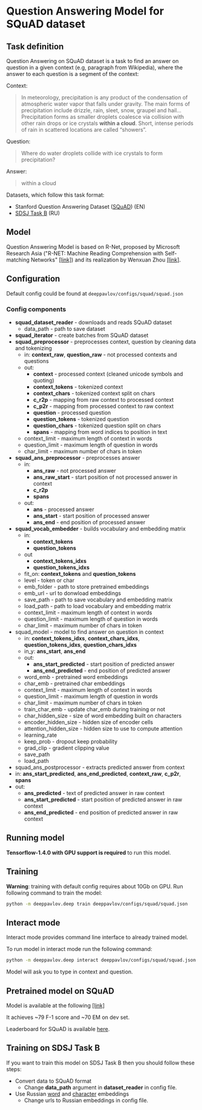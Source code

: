 # Question Answering Model for SQuAD dataset

## Task definition
Question Answering on SQuAD dataset is a task to find an answer on question in a given context (e.g, paragraph from Wikipedia), where the answer to each
question is a segment of the context:

Context:
> In meteorology, precipitation is any product of the condensation of atmospheric water vapor that falls under gravity. The main forms of precipitation include drizzle, rain, sleet, snow, graupel and hail... Precipitation forms as smaller droplets coalesce via collision with other rain drops or ice crystals **within a cloud**. Short, intense periods of rain in scattered locations are called “showers”.


Question:
> Where do water droplets collide with ice crystals to form precipitation?


Answer:
> within a cloud

Datasets, which follow this task format:
* Stanford Question Answering Dataset ([SQuAD](https://rajpurkar.github.io/SQuAD-explorer/)) (EN)
* [SDSJ Task B](https://www.sdsj.ru/ru/contest.html) (RU)

## Model
Question Answering Model is based on R-Net, proposed by Microsoft Research Asia ("R-NET: Machine Reading Comprehension with Self-matching Networks" [[link]](https://www.microsoft.com/en-us/research/publication/mrc/)) and its realization by Wenxuan Zhou [[link]](https://github.com/HKUST-KnowComp/R-Net).
  
## Configuration
Default config could be found at `deeppavlov/configs/squad/squad.json`
### Config components
* **squad_dataset_reader** - downloads and reads SQuAD dataset
  * data_path - path to save dataset
* **squad_iterator** - create batches from SQuAD dataset
* **squad_preprocessor** - preprocesses context, question by cleaning data and tokenizing
  * in: **context_raw**, **question_raw** - not processed contexts and questions
  * out: 
    * **context** - processed context (cleaned unicode symbols and quoting)
    * **context_tokens** - tokenized context
    * **context_chars** - tokenized context split on chars
    * **c_r2p** - mapping from raw context to processed context
    * **c_p2r** - mapping from processed context to raw context
    * **question** - processed question
    * **question_tokens** - tokenized question
    * **question_chars** - tokenized question split on chars
    * **spans** - mapping from word indices to position in text
  * context_limit - maximum length of context in words
  * question_limit - maximum length of question in words
  * char_limit - maximum number of chars in token
* **squad_ans_preprocessor** - preprocesses answer
  * in:
    * **ans_raw** - not processed answer
    * **ans_raw_start** - start position of not processed answer in context
    * **c_r2p**
    * **spans**
  * out: 
    * **ans** - processed answer
    * **ans_start** - start position of processed answer
    * **ans_end** - end position of processed answer
* **squad_vocab_embedder** - builds vocabulary and embedding matrix
  * in:
    * **context_tokens**
    * **question_tokens**
  * out
    * **context_tokens_idxs**
    * **question_tokens_idxs**
  * fit_on: **context_tokens** and **question_tokens**
  * level - token or char
  * emb_folder - path to store pretrained embeddings
  * emb_url - url to donwload embeddings
  * save_path - path to save vocabulary and embedding matrix
  * load_path - path to load vocabulary and embedding matrix
  * context_limit - maximum length of context in words
  * question_limit - maximum length of question in words
  * char_limit - maximum number of chars in token
* squad_model - model to find answer on question in context  
  * in: **context_tokens_idxs**, **context_chars_idxs**, **question_tokens_idxs**, **question_chars_idxs**
  * in_y: **ans_start**, **ans_end**
  * out:
    * **ans_start_predicted** - start position of predicted answer
    * **ans_end_predicted** - end position of predicted answer
  * word_emb - pretrained word embeddings
  * char_emb - pretrained char embeddings
  * context_limit - maximum length of context in words
  * question_limit - maximum length of question in words
  * char_limit - maximum number of chars in token
  * train_char_emb - update char_emb during training or not
  * char_hidden_size - size of word embedding built on characters
  * encoder_hidden_size - hidden size of encoder cells 
  * attention_hidden_size - hidden size to use to compute attention
  * learning_rate
  * keep_prob - dropout keep probability
  * grad_clip - gradient clipping value
  * save_path
  * load_path
* squad_ans_postprocessor - extracts predicted answer from context
 * in: **ans_start_predicted**, **ans_end_predicted**, **context_raw**, **c_p2r**, **spans**
 * out: 
   * **ans_predicted** - text of predicted answer in raw context
   * **ans_start_predicted** - start position of predicted answer in raw context
   * **ans_end_predicted** - end position of predicted answer in raw context

## Running model
**Tensorflow-1.4.0 with GPU support is required** to run this model.
## Training
**Warning**: training with default config requires about 10Gb on  GPU. Run following command to train the model:  
```bash
python -m deeppavlov.deep train deeppavlov/configs/squad/squad.json
```
## Interact mode
Interact mode provides command line interface to already trained model.

To run model in interact mode run the following command:
 ```bash
python -m deeppavlov.deep interact deeppavlov/configs/squad/squad.json
```
Model will ask you to type in context and question.

## Pretrained model on SQuAD
Model is available at the following [[link]](lnsigo.mipt.ru/export/deeppavlov_data/squad_model.tar.gz)

It achieves ~79 F-1 score and ~70 EM on dev set. 

Leaderboard for SQuAD is available [here](https://rajpurkar.github.io/SQuAD-explorer/). 

## Training on SDSJ Task B
If you want to train this model on SDSJ Task B then you should follow these steps:
* Convert data to SQuAD format
  * Change **data_path** argument in **dataset_reader** in config file.
* Use Russian [word](http://lnsigo.mipt.ru/export/embeddings/ft_native_300_ru_wiki_lenta_nltk_word_tokenize/ft_native_300_ru_wiki_lenta_nltk_word_tokenize.vec) and [character](http://lnsigo.mipt.ru/export/embeddings/ft_native_300_ru_wiki_lenta_nltk_word_tokenize-char.vec) embeddings
  * Change urls to Russian embeddings in config file.
